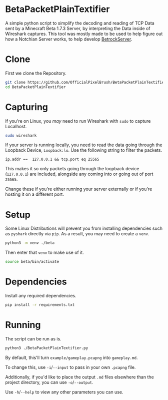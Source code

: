 # BetaPacketPlainTextifier
A simple python script to simplify the decoding and reading of TCP Data sent by a Minecraft Beta 1.7.3 Server, by interpreting the Data inside of Wireshark captures.
This tool was mostly made to be used to help figure out how a Notchian Server works, to help develop [BetrockServer](https://github.com/OfficialPixelBrush/BetrockServer).

# Clone
First we clone the Repository.
```bash
git clone https://github.com/OfficialPixelBrush/BetaPacketPlainTextifier.git
cd BetaPacketPlainTextifier
```

# Capturing
If you're on Linux, you *may* need to run Wireshark with `sudo` to capture Localhost.
```bash
sudo wireshark
```

If your server is running locally, you need to read the data going through the Loopback Device, `Loopback:lo`. Use the following string to filter the packets.
```
ip.addr ==  127.0.0.1 && tcp.port eq 25565
```
This makes it so only packets going through the loopback device (`127.0.0.1`) are included, alongside any coming into or going out of port `25565`.

Change these if you're either running your server externally or if you're hosting it on a different port.

# Setup
Some Linux Distributions will prevent you from installing dependencies such as `pyshark` directly via `pip`.
As a result, you may need to create a `venv`.
```bash
python3 -m venv ./beta
```
Then enter that `venv` to make use of it.
```bash
source beta/bin/activate
```

# Dependencies
Install any required dependencies.
```bash
pip install -r requirements.txt
```

# Running
The script can be run as is.
```bash
python3 ./BetaPacketPlainTextifier.py
```

By default, this'll turn `example/gameplay.pcapng` into `gameplay.md`.

To change this, use `-i`/`--input` to pass in your own `.pcapng` file.

Additionally, if you'd like to place the output `.md` files elsewhere than the project directory, you can use `-o`/`--output`.

Use `-h`/`--help` to view any other parameters you can use.
